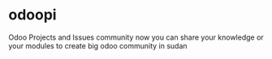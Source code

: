 # odoopi
Odoo Projects and Issues community 
now you can share your knowledge or your modules to create big odoo community in sudan
